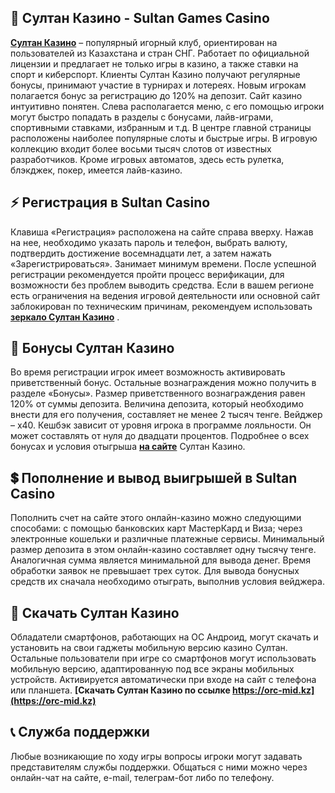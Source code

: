## 🎰 Султан Казино - Sultan Games Casino
**[Султан Казино](https://orc-mid.kz)** – популярный игорный клуб, ориентирован на пользователей из Казахстана и стран СНГ. Работает по официальной лицензии и предлагает не только игры в казино, а также  ставки на спорт и киберспорт. Клиенты Султан Казино получают регулярные бонусы, принимают участие в турнирах и лотереях. Новым игрокам полагается бонус за регистрацию до 120% на депозит.
Сайт казино интуитивно понятен. Слева располагается меню, с его помощью игроки могут быстро попадать в разделы с бонусами, лайв-играми, спортивными ставками, избранным и т.д. В центре главной страницы расположены наиболее популярные слоты и быстрые игры. 
В игровую коллекцию входит более восьми тысяч слотов от известных разработчиков. Кроме игровых автоматов, здесь есть рулетка, блэкджек, покер, имеется лайв-казино.
## ⚡️ Регистрация в Sultan Casino
Клавиша «Регистрация» расположена на сайте справа вверху. Нажав на нее, необходимо указать пароль и телефон, выбрать валюту, подтвердить достижение восемнадцати лет, а затем нажать «Зарегистрироваться». Занимает минимум времени. После успешной регистрации рекомендуется пройти процесс верификации, для возможности без проблем выводить средства. 
Если в вашем регионе есть ограничения на ведения игровой деятельности или основной сайт заблокирован по техническим причинам, рекомендуем использовать **[зеркало Султан Казино](https://orc-mid.kz/zerkalo-sultan-casino)** .
## 🎁 Бонусы Султан Казино
Во время регистрации игрок имеет возможность активировать приветственный бонус. Остальные вознаграждения можно получить в разделе «Бонусы». Размер приветственного вознаграждения равен 120% от суммы депозита. Величина депозита, который необходимо внести для его получения, составляет не менее 2 тысяч тенге. Вейджер – х40.
Кешбэк зависит от уровня игрока в программе лояльности. Он может составлять от нуля до двадцати процентов. Подробнее о всех бонусах и условия отыгрыша **[на сайте](https://orc-mid.kz/sultan-casino-bonus)** Султан Казино.
## 💲 Пополнение и вывод выигрышей в Sultan Casino
Пополнить счет на сайте этого онлайн-казино можно следующими способами:
с помощью банковских карт МастерКард и Виза;
через электронные кошельки и различные платежные сервисы.
Минимальный размер депозита в этом онлайн-казино составляет одну тысячу тенге. Аналогичная сумма является минимальной для вывода денег. Время обработки заявок не превышает трех суток. Для вывода бонусных средств их сначала необходимо отыграть, выполнив условия вейджера.
## 📱 Скачать Султан Казино
Обладатели смартфонов, работающих на ОС Андроид, могут скачать и установить на свои гаджеты мобильную версию казино Султан. Остальные пользователи при игре со смартфонов могут использовать мобильную версию, адаптированную под все экраны мобильных устройств. Активируется автоматически при входе на сайт с телефона или планшета. **[Скачать Султан Казино по ссылке https://orc-mid.kz](https://orc-mid.kz)** 
## 📞 Служба поддержки
Любые возникающие по ходу игры вопросы игроки могут задавать представителям службы поддержки. Общаться с ними можно через онлайн-чат на сайте, e-mail, телеграм-бот либо по телефону.

